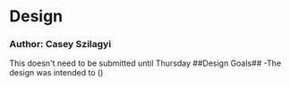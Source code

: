 # Design
### Author: Casey Szilagyi

This doesn't need to be submitted until Thursday
##Design Goals##
-The design was intended to ()

